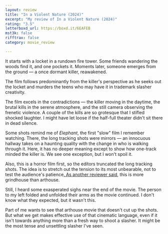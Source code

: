 ```yaml
---
layout: review
title: "In a Violent Nature (2024)"
excerpt: "My review of In a Violent Nature (2024)"
rating: "3.5"
letterboxd_url: https://boxd.it/6EAFEB
mst3k: false
rifftrax: false
category: movie_review

---
```


It starts with a locket in a rundown fire tower. Some friends wandering the woods find it, and one pockets it. Moments later, someone emerges from the ground — a once dormant killer, reawakened.

The film follows predominantly from the killer's perspective as he seeks out the locket and murders the teens who may have it in trademark slasher creativity.

The film excels in the contradictions — the killer moving in the daytime, the brutal kills in the serene atmosphere, and the still camera observing the frenetic violence. A couple of the kills are so grotesque that I stifled shocked laughter. I might have let loose if the half-full theater didn't sit there in dead silence.

Some shots remind me of <i>Elephant</i>, the first "slow" film I remember watching. There, the long tracking shots were mirrors — an innocuous hallway takes on a haunting quality with the change in who is walking through it. Here, it has no deeper meaning except to show how one-track minded the killer is. We see one exception, but I won't spoil it.

Also, this is a horror film first, so the editors truncated the long tracking shots. The idea is to stretch out the tension to its most unbearable, not to test the audience's patience<a href="https://www.vulture.com/article/in-a-violent-nature-has-the-years-gnarliest-horror-scene.html" title=". As another reviewer said">. As another reviewer said</a>, this is more grindhouse than arthouse.

Still, I heard some exasperated sighs near the end of the movie. The person to my left folded and unfolded their arms as the movie continued. I don't know what they expected, but it wasn't this.

Part of me wants to see that arthouse movie that doesn't cut up the shots. But what we get makes effective use of that cinematic language, even if it isn't towards anything more than a fresh way to shoot a slasher. It might be the most tense and unsettling slasher I've seen.